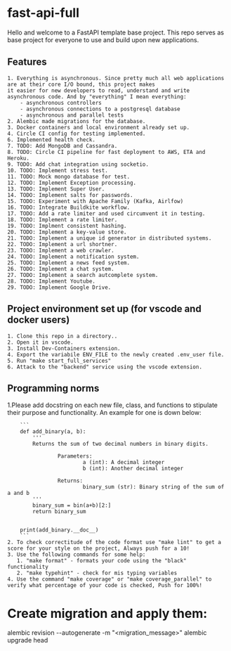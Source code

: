 # fast-api-full
Hello and welcome to a FastAPI template base project.
This repo serves as base project for everyone to use and build upon
new applications.

## Features

    1. Everything is asynchronous. Since pretty much all web applications are at their core I/O bound, this project makes
    it easier for new developers to read, understand and write
    asynchronous code. And by "everything" I mean everything:
        - asynchronous controllers
        - asynchronous connections to a postgresql database
        - asynchronous and parallel tests
    2. Alembic made migrations for the database.
    3. Docker containers and local environment already set up.
    4. Circle CI config for testing implemented.
    6. Implemented health check.
    7. TODO: Add MongoDB and Cassandra.
    8. TODO: Circle CI pipeline for fast deployment to AWS, ETA and Heroku.
    9. TODO: Add chat integration using socketio.
    10. TODO: Implement stress test.
    11. TODO: Mock mongo database for test.
    12. TODO: Implement Exception processing.
    13. TODO: Implement Super User.
    14. TODO: Implement salts for passwords.
    15. TODO: Experiment with Apache Family (Kafka, Airlfow)
    16. TODO: Integrate Buildkite workflow.
    17. TODO: Add a rate limiter and used circumvent it in testing.
    18. TODO: Implement a rate limiter.
    19. TODO: Implment consistent hashing.
    20. TODO: Implement a key-value store.
    21. TODO: Implement a unique id generator in distributed systems.
    22. TODO: Implement a url shortner.
    23. TODO: Implement a web crawler.
    24. TODO: Implement a notification system.
    25. TODO: Implement a news feed system.
    26. TODO: Implement a chat system.
    27. TODO: Implement a search autcomplete system.
    28. TODO: Implement Youtube.
    29. TODO: Implement Google Drive.



## Project environment set up (for vscode and docker users)


    1. Clone this repo in a directory..
    2. Open it in vscode.
    3. Install Dev-Containers extension.
    4. Export the variabile ENV_FILE to the newly created .env_user file.
    5. Run "make start_full_services"
    6. Attack to the "backend" service using the vscode extension.



## Programming norms

   1.Please add docstring on each new file, class, and functions to stipulate their purpose and functionality.
   An example for one is down below:

        ```
        def add_binary(a, b):
            '''
            Returns the sum of two decimal numbers in binary digits.

                    Parameters:
                            a (int): A decimal integer
                            b (int): Another decimal integer

                    Returns:
                            binary_sum (str): Binary string of the sum of a and b
            '''
            binary_sum = bin(a+b)[2:]
            return binary_sum


        print(add_binary.__doc__)
        ```
    2. To check correctitude of the code format use "make lint" to get a score for your style on the project, Always push for a 10!
    3. Use the following commands for some help:
       1. "make format" - formats your code using the "black" functionality
       2. "make typehint" - check for mis typing variables
    4. Use the command "make coverage" or "make coverage_parallel" to
    verify what percentage of your code is checked, Push for 100%!

# Create migration and apply them:

alembic revision --autogenerate -m "<migration_message>"
alembic upgrade head
